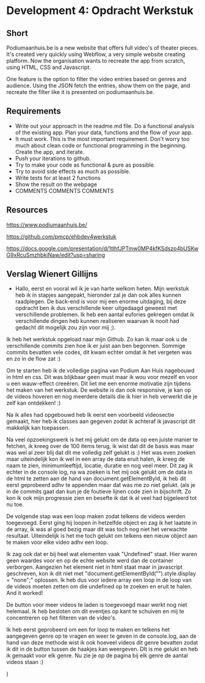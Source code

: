 # Development 4: Opdracht Werkstuk

## Short
Podiumaanhuis.be is a new website that offers full video's of theater pieces. It's created very quickly using Webflow, a  very simple website creating platform. Now the organisation wants to recreate the app from scratch, using HTML, CSS and Javascript.

One feature is the option to filter the video entries based on genres and audience. Using the JSON fetch the entries, show them on the page, and recreate the filter like it is presented on podiumaanhuis.be.

## Requirements
- Write out your approach in the readme.md file. Do a functional analysis of the existing app. Plan your data, functions and the flow of your app.
- It must work. This is the most important requirement. Don't worry too much about clean code or functional programming in the beginning. Create the app, and iterate.
- Push your iterations to github.
- Try to make your code as functional & pure as possible.
- Try to avoid side effects as much as possible.
- Write tests for at least 2 functions
- Show the result on the webpage
- COMMENTS COMMENTS COMMENTS

## Resources
https://www.podiumaanhuis.be/

https://github.com/pmcp/ehbdev4werkstuk

https://docs.google.com/presentation/d/1tlhfJPTmw0MP4kfKSdszo4bUSKwG9xRcuSmzhbkiNaw/edit?usp=sharing

 




## Verslag Wienert Gillijns
- Hallo, eerst en vooral wil ik je van harte welkom heten.
Mijn werkstuk heb ik in stapjes aangepakt, hieronder zal je dan ook alles kunnen raadplegen.
De back-end is voor mij een enorme uitdaging, bij deze opdracht ben ik dus verschillende keer uitgedaagd geweest met verschillende problemen. Ik heb een aantal eufories gekregen omdat ik verschillende dingen heb kunnen realiseren waarvan ik nooit had gedacht dit mogelijk zou zijn voor mij ;).

Ik heb het werkstuk opgeload naar mijn Github. Zo kan ik maar ook u de verschillende commits zien hoe ik er juist aan ben begonnen. Sommige commits bevatten vele codes, dit kwam echter omdat ik het vergeten was en zo in de flow zat :)


Om te starten heb ik de volledige pagina van Podium Aan Huis nagebouwd in html en css. Dit was blijkbaar geen must maar ik wou voor mezelf en voor u een wauw-effect creeëren. Dit liet me een enorme motivatie zijn tijdens het maken van het werkstuk.
De website is dan ook responsive, je kan op de videos hoveren en nog meerdere details die ik hier in heb verwerkt die je zelf kan ontdekken! :)

Na ik alles had opgebouwd heb Ik eerst een voorbeeld videosectie gemaakt, hier heb ik classes aan gegeven zodat ik achteraf ik javascript dit makkelijk kan toepassen.

Na veel opzoekingswerk is het mij gelukt om de data op een juiste manier te fetchen, ik kreeg over de 100 items terug, ik wist dat dit de basis was maar was wel al zeer blij dat dit me volledig zelf gelukt is :)
Het was even zoeken maar uiteindelijk kon ik wel in een array de data eruit halen, ik kreeg de naam te zien, minimumleeftijd, locatie, duratie en nog veel meer. Dit zag ik echter in de console log, na wa zoeken is het mij ook gelukt om de data in de html te zetten aan de hand van document.getElementById, ik heb dit eerst geprobeerd adhv te appenden maar dat was me zo niet gelukt. (als je in de commits gaat dan kun je de foutieve lijnen code zien in bijschrift. Zo kon ik ook mijn progressie zien en besefte ik dat ik al veel had bijgeleerd tot nu toe.

De volgende stap was een loop maken zodat telkens de videos werden toegevoegd. Eerst ging hij loopen in hetzelfde object en zag ik het laatste in de array, ik was al goed bezig maar dit was toch nog niet het verwachte resultaat. Uiteindelijk is het me toch gelukt om telkens een nieuw object aan te maken voor elke video adhv een loop.

Ik zag ook dat er bij heel wat elementen  vaak "Undefined" staat. Hier waren geen waardes voor en op de echte website werd dan de container verborgen. Aangezien het element niet in html staat maar in javascript geschreven, kon ik dit niet met "document.getElementById("").style.display = "none";" oplossen. Ik heb dus voor iedere array een loop in de loop van de videos moeten zetten om die undefined op te zoeken en eruit te halen. And it worked!

De button voor meer videos te laden is toegevoegd maar werkt nog niet helemaal. Ik heb besloten om dit eventjes op kant te schuiven en mij te concentreren op het filteren van de video's.


Ik heb eerst geprobeerd om een for loop te maken en telkens het aangegeven genre op te vragen en weer te geven in de console.log, aan de hand van deze methode wist ik ook hoeveel videos dit genre bevatten zodat ik dit in de button tussen de haakjes kan weergeven. DIt is me gelukt en heb ik gemaakt voor elk genre. Nu zie je op de pagina bij elk genre de aantal videos staan :)



)




